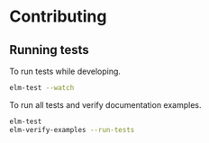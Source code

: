 # Contributing

## Running tests

To run tests while developing.

```sh
elm-test --watch
```

To run all tests and verify documentation examples.

```sh
elm-test
elm-verify-examples --run-tests
```
